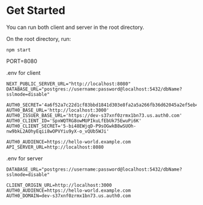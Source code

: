 # Get Started

You can run both client and server in the root directory.

On the root directory, run:

 ``npm start``

PORT=8080

.env for client


```plaintext
NEXT_PUBLIC_SERVER_URL="http://localhost:8080"
DATABASE_URL="postgres://username:password@localhost:5432/dbName?sslmode=disable"

AUTH0_SECRET='4a6f52a7c22d1cf83bbd1841d303e8fa2a5a266fb36d62045a2ef5eb463f01e0'
AUTH0_BASE_URL='http://localhost:3000'
AUTH0_ISSUER_BASE_URL='https://dev-s37xnf0zrmx1bn73.us.auth0.com'
AUTH0_CLIENT_ID='SpxWQTRG8owMUPIkuLfEbUk75EwuPi6K'
AUTH0_CLIENT_SECRET='5-bi48EWjqD-P9sOGwkB8wSUOh-nw9bkL2AOhyEqii8wOPVYiu9yX-o_vQUb5WJi'

AUTH0_AUDIENCE=https://hello-world.example.com
API_SERVER_URL=http://localhost:8080
```

.env for server

```plaintext
DATABASE_URL="postgres://username:password@localhost:5432/dbName?sslmode=disable"

CLIENT_ORIGIN_URL=http://localhost:3000
AUTH0_AUDIENCE=https://hello-world.example.com
AUTH0_DOMAIN=dev-s37xnf0zrmx1bn73.us.auth0.com
```
